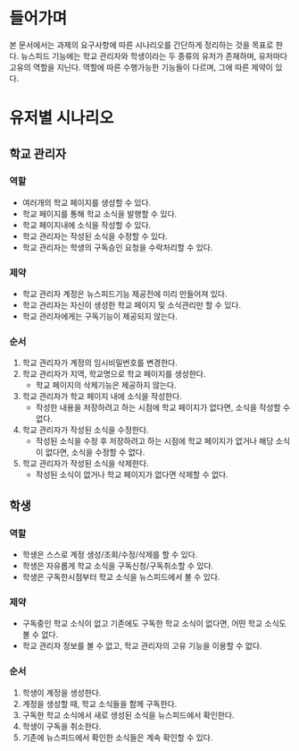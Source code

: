 # 들어가며
본 문서에서는 과제의 요구사항에 따른 시나리오를 간단하게 정리하는 것을 목표로 한다. 뉴스피드 기능에는 학교 관리자와 학생이라는 두 종류의 유저가 존재하며, 유저마다 고유의 역할을 지닌다.
역할에 따른 수행가능한 기능들이 다르며, 그에 따른 제약이 있다.

# 유저별 시나리오
## 학교 관리자
### 역할
 - 여러개의 학교 페이지를 생성할 수 있다.
 - 학교 페이지를 통해 학교 소식을 발행할 수 있다.
 - 학교 페이지내에 소식을 작성할 수 있다.
 - 학교 관리자는 작성된 소식을 수정할 수 있다.
 - 학교 관리자는 학생의 구독승인 요청을 수락처리할 수 있다.
### 제약
 - 학교 관리자 계정은 뉴스피드기능 제공전에 미리 만들어져 있다.
 - 학교 관리자는 자신이 생성한 학교 페이지 및 소식관리만 할 수 있다.
 - 학교 관리자에게는 구독기능이 제공되지 않는다.
### 순서
1. 학교 관리자가 계정의 임시비밀번호를 변경한다.
2. 학교 관리자가 지역, 학교명으로 학교 페이지를 생성한다.
    - 학교 페이지의 삭제기능은 제공하지 않는다.
3. 학교 관리자가 학교 페이지 내에 소식을 작성한다.
    - 작성한 내용을 저장하려고 하는 시점에 학교 페이지가 없다면, 소식을 작성할 수 없다.
4. 학교 관리자가 작성된 소식을 수정한다.
    - 작성된 소식을 수정 후 저장하려고 하는 시점에 학교 페이지가 없거나 해당 소식이 없다면, 소식을 수정할 수 없다.
5. 학교 관리자가 작성된 소식을 삭제한다.
    - 작성된 소식이 없거나 학교 페이지가 없다면 삭제할 수 없다.


## 학생
### 역할
 - 학생은 스스로 계정 생성/조회/수정/삭제를 할 수 있다.
 - 학생은 자유롭게 학교 소식을 구독신청/구독취소할 수 있다.
 - 학생은 구독한시점부터 학교 소식을 뉴스피드에서 볼 수 있다.
### 제약
 - 구독중인 학교 소식이 없고 기존에도 구독한 학교 소식이 없다면, 어떤 학교 소식도 볼 수 없다.
 - 학교 관리자 정보를 볼 수 없고, 학교 관리자의 고유 기능을 이용할 수 없다.
### 순서
1. 학생이 계정을 생성한다.
2. 계정을 생성할 때, 학교 소식들을 함께 구독한다.
3. 구독한 학교 소식에서 새로 생성된 소식을 뉴스피드에서 확인한다.
4. 학생이 구독을 취소한다.
5. 기존에 뉴스피드에서 확인한 소식들은 계속 확인할 수 있다.
